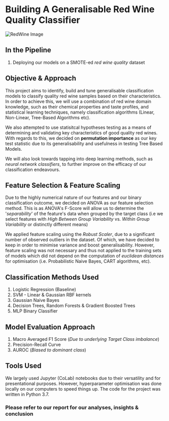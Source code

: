 # Building A Generalisable Red Wine Quality Classifier
![RedWine Image](https://assets.bonappetit.com/photos/5c8940dc92041125f06c3b63/16:9/w_2560%2Cc_limit/Basically-Red-Wine-02.jpg)

## In the Pipeline
1. Deploying our models on a SMOTE-ed *red wine quality* dataset

## Objective & Approach
This project aims to identify, build and tune generalisable classification models to classify quality red wine samples based on their characteristics. In order to achieve this, we will use a combination of red wine domain knowledge, such as their chemical properties and taste profiles, and statistical learning techniques, namely classification algorithms (Linear, Non-Linear, Tree-Based Algorithms etc). 

We also attempted to use statisitcal hypotheses testing as a means of determining and validating key characteristics of good quality red wines. With regards to this, we decided on **permutation importance** as our key test statistic due to its generalisability and usefulness in testing Tree Based Models.

We will also look towards tapping into deep learning methods, such as *neural network classifiers*, to further improve on the efficacy of our classification endeavours.

## Feature Selection & Feature Scaling
Due to the highly numerical nature of our features and our binary classification outcome, we decided on ANOVA as our feature selection method. This is as ANOVA's F-Score will allow us to determine the '*separability*' of the feature's data when grouped by the target class (i.e we select features with *High Between Group Variability* vs. *Within Group Variability* or distinctly different means)

We applied feature scaling using the *Robust Scaler*, due to a significant number of observed outliers in the dataset. Of which, we have decided to keep in order to minimise variance and boost generalisability. However, feature scaling was not necessary and thus not applied to the training sets of models which did not depend on the computation of *euclidean distances* for optimisation (i.e. Probabilistic Naive Bayes, CART algorithms, etc).

## Classification Methods Used
1. Logistic Regression (Baseline)
2. SVM - Linear & Gaussian RBF kernels
3. Gaussian Naive Bayes
4. Decision Trees, Random Forests & Gradient Boosted Trees
5. MLP Binary Classifier

## Model Evaluation Approach 
1. Macro Averaged F1 Score (*Due to underlying Target Class imbalance*)
2. Precision-Recall Curve
3. AUROC (*Biased to dominant class*)

## Tools Used
We largely used Jupyter (CoLab) notebooks due to their versatility and for presentational purposes. However, hyperparameter optimisation was done locally on our computers to speed things up. The code for the project was written in Python 3.7.

### Please refer to our report for our analyses, insights & conclusion 
